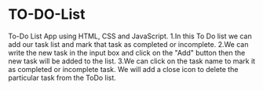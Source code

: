 # TO-DO-List
To-Do List App using HTML, CSS and JavaScript. 
1.In this To Do list we can add our task list and mark that task as completed or incomplete. 
2.We can write the new task in the input box and click on the "Add" button then the new task will be added to the list.
3.We can click on the task name to mark it as completed or incomplete task. We will add a close icon to delete the particular task from the ToDo list.
